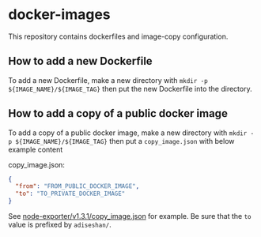 # docker-images

This repository contains dockerfiles and image-copy configuration.

## How to add a new Dockerfile

To add a new Dockerfile, make a new directory with `mkdir -p ${IMAGE_NAME}/${IMAGE_TAG}` then put the new Dockerfile into the directory.

## How to add a copy of a public docker image

To add a copy of a public docker image, make a new directory with `mkdir -p ${IMAGE_NAME}/${IMAGE_TAG}` then put a `copy_image.json` with below example content

copy_image.json:

``` json
{
  "from": "FROM_PUBLIC_DOCKER_IMAGE",
  "to": "TO_PRIVATE_DOCKER_IMAGE"
}
```

See [node-exporter/v1.3.1/copy_image.json](node-exporter/v1.3.1/copy_image.json) for example. Be sure that the `to` value is prefixed by `adiseshan/`.

